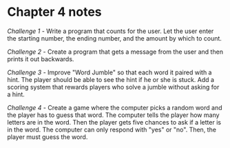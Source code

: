 # Chapter 4 notes
*Challenge 1* - Write a program that counts for the user. Let the user enter the starting number, the ending number, and the amount by which to count.

*Challenge 2* - Create a program that gets a message from the user and then prints it out backwards.

*Challenge 3* - Improve "Word Jumble" so that each word it paired with a hint. The player should be able to see the hint if he or she is stuck. Add a scoring system that rewards players who solve a jumble without asking for a hint.

*Challenge 4* - Create a game where the computer picks a random word and the player has to guess that word. The computer tells the player how many letters are in the word. Then the player gets five chances to ask if a letter is in the word. The computer can only respond with "yes" or "no". Then, the player must guess the word.
